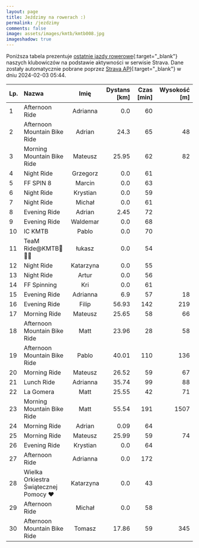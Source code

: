 ```yaml
---
layout: page
title: Jeździmy na rowerach :)
permalink: /jezdzimy
comments: false
image: assets/images/kmtb/kmtb008.jpg
imageshadow: true
---
```


Poniższa tabela prezentuje [ostatnie jazdy rowerowe](https://www.strava.com/clubs/336381){:target="_blank"} naszych klubowiczów na podstawie aktywności w serwisie Strava. Dane zostały automatycznie pobrane poprzez [Strava API](https://developers.strava.com/docs/reference/#api-Clubs-getClubActivitiesById){:target="_blank"} w dniu 2024-02-03 05:44.

Lp. | Nazwa | Imię | Dystans [km] | Czas [min] | Wysokość [m]
:--- | :--- | :---: | ---: | ---: | ---:
1|Afternoon Ride|Adrianna|0.0|60|
2|Afternoon Mountain Bike Ride|Adrian|24.3|65|48
3|Morning Mountain Bike Ride|Mateusz|25.95|62|82
4|Night Ride|Grzegorz|0.0|61|
5|FF SPIN 8|Marcin|0.0|63|
6|Night Ride|Krystian|0.0|59|
7|Night Ride|Michał|0.0|61|
8|Evening Ride|Adrian|2.45|72|
9|Evening Ride|Waldemar|0.0|68|
10|IC KMTB|Pablo|0.0|70|
11|TeaM Ride@KMTB🚴🚴‍♀️|łukasz|0.0|54|
12|Night Ride|Katarzyna|0.0|55|
13|Night Ride|Artur|0.0|56|
14|FF Spinning|Kri|0.0|61|
15|Evening Ride|Adrianna|6.9|57|18
16|Evening Ride|Filip|56.93|142|219
17|Morning Ride|Mateusz|25.65|58|66
18|Afternoon Mountain Bike Ride|Matt|23.96|28|58
19|Afternoon Mountain Bike Ride|Pablo|40.01|110|136
20|Morning Ride|Mateusz|26.52|59|67
21|Lunch Ride|Adrianna|35.74|99|88
22|La Gomera|Matt|25.55|42|71
23|Morning Mountain Bike Ride|Matt|55.54|191|1507
24|Morning Ride|Adrian|0.09|64|
25|Morning Ride|Mateusz|25.99|59|74
26|Evening Ride|Krystian|0.0|64|
27|Afternoon Ride|Adrianna|0.0|172|
28|Wielka Orkiestra Świątecznej Pomocy ❤️|Katarzyna|0.0|43|
29|Afternoon Ride|Michał|0.0|58|
30|Afternoon Mountain Bike Ride|Tomasz|17.86|59|345
